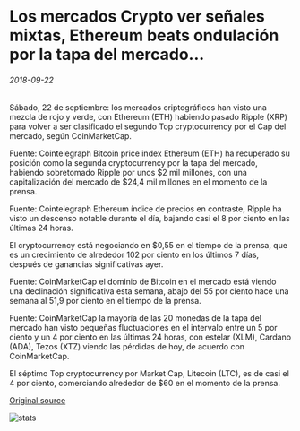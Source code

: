 # Los mercados Crypto ver señales mixtas, Ethereum beats ondulación por la tapa del mercado...

###### 2018-09-22

Sábado, 22 de septiembre: los mercados criptográficos han visto una mezcla de rojo y verde, con Ethereum (ETH) habiendo pasado Ripple (XRP) para volver a ser clasificado el segundo Top cryptocurrency por el Cap del mercado, según CoinMarketCap.

Fuente: Cointelegraph Bitcoin price index Ethereum (ETH) ha recuperado su posición como la segunda cryptocurrency por la tapa del mercado, habiendo sobretomado Ripple por unos $2 mil millones, con una capitalización del mercado de $24,4 mil millones en el momento de la prensa.

Fuente: Cointelegraph Ethereum índice de precios en contraste, Ripple ha visto un descenso notable durante el día, bajando casi el 8 por ciento en las últimas 24 horas.

El cryptocurrency está negociando en $0,55 en el tiempo de la prensa, que es un crecimiento de alrededor 102 por ciento en los últimos 7 días, después de ganancias significativas ayer.

Fuente: CoinMarketCap el dominio de Bitcoin en el mercado está viendo una declinación significativa esta semana, abajo del 55 por ciento hace una semana al 51,9 por ciento en el tiempo de la prensa.

Fuente: CoinMarketCap la mayoría de las 20 monedas de la tapa del mercado han visto pequeñas fluctuaciones en el intervalo entre un 5 por ciento y un 4 por ciento en las últimas 24 horas, con estelar (XLM), Cardano (ADA), Tezos (XTZ) viendo las pérdidas de hoy, de acuerdo con CoinMarketCap.

El séptimo Top cryptocurrency por Market Cap, Litecoin (LTC), es de casi el 4 por ciento, comerciando alrededor de $60 en el momento de la prensa.

[Original source](https://cointelegraph.com/news/crypto-markets-see-mixed-signals-ethereum-beats-ripple-by-market-cap)

![stats](https://c.statcounter.com/11760860/0/a89fa40b/1/ "stats")